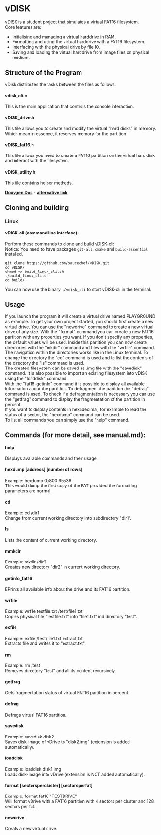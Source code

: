 # vDISK

vDISK is a student project that simulates a virtual FAT16 filesystem.  
Core features are:  
* Initialising and managing a virtual harddrive in RAM.
* Formatting and using the virtual harddrive with a FAT16 filesystem.
* Interfacing with the physical drive by file IO.
* Saving and loading the virtual harddrive from image files on physical medium.

## Structure of the Program
vDisk distributes the tasks between the files as follows:

#### vdisk_cli.c
This is the main application that controls the console interaction.

#### vDISK_drive.h 
This file allows you to create and modify the virtual “hard disks” in memory. Which mean in  essence, it reserves memory for the partition.

#### vDISK_fat16.h 
This file allows you need to create a FAT16 partition on the virtual hard disk and interact with the filesystem.

#### vDISK_utility.h 
This file contains helper metheds.

[**Doxygen Doc**](https://saucechef.github.io/vDISK/) - [**alternative link**](https://bytekitchen.de/doc/vDISK/)

## Cloning and building
### Linux 
#### vDISK-cli (command line interface):
Perform these commands to clone and build vDISK-cli:  
Notice: You need to have packages `git-all`, `cmake` and `build-essential` installed.
```
git clone https://github.com/saucechef/vDISK.git
cd vDISK/
chmod +x build_linux_cli.sh
./build_linux_cli.sh
cd build/
```
You can now use the binary `./vdisk_cli` to start vDISK-cli in the terminal.

## Usage
If you launch the program it will create a virtual drive named PLAYGROUND as example. To get your own project started, you should first create a new virtual drive. You can use the "newdrive" command to create a new virtual drive of any size. With the "format" command you can create a new FAT16 partition with any properties you want.  If you don't specify any properties, the default values will be used. Inside this partition you can now create directories with the "mkdir" command and files with the "wrfile" command. <br>
The navigation within the directories works like in the Linux terminal. To change the directory the "cd" command is used and to list the contents of the directory the "ls" command is used. <br>
The created filesystem can be saved as .img file with the "savedisk" command. It is also possible to import an existing filesystem into vDISK using the "loaddisk" command. <br>
With the "fat16-getinfo" command it is possible to display all available information about the partition. To defragment the partition the "defrag" command is used. To check if a defragmentation is necessary you can use the "getfrag" command to display the fragmentation of the partition in percent. <br>
If you want to display contents in hexadecimal, for example to read the status of a sector, the "hexdump" command can be used. <br>
To list all commands you can simply use the "help" command.


## Commands (for more detail, see manual.md):
#### help
Displays available commands and their usage.
#### hexdump [address] [number of rows]
Example: hexdump 0x800 65536 <br> This would dump the first copy of the FAT provided the formatting parameters are normal.
#### cd <path>
Example: cd /dir1 <br> Change from current working directory into subdirectory "dir1".
#### ls
Lists the content of current working directory.
#### mmkdir <dirname>  
Example: mkdir /dir2 <br>
Creates new directory "dir2" in current working directory.
#### getinfo_fat16
EPrints all available info about the drive and its FAT16 partition. 
#### wrfile <physicalpath> <virtualpath>
Example: wrfile testfile.txt /test/file1.txt <br> Copies physical file "testfile.txt" into "file1.txt" ind directory "test".
#### exfile <virtualpath> <physicalpath>
Example: exfile /test/file1.txt extract.txt  <br> Extracts file and writes it to "extract.txt".
#### rm <virtualpath>
Example: rm /test <br> Removes directory "test" and all its content recursively.
#### getfrag
Gets fragmentation status of virtual FAT16 partition in percent.
#### defrag
Defrags virtual FAT16 partition.
#### savedisk <physicalpath>
Example: savedisk disk2 <br> Saves disk-image of vDrive to "disk2.img" (extension is added automatically).
#### loaddisk <physicalpath>
Example: loaddisk disk1.img <br> Loads disk-image into vDrive (extension is NOT added automatically).
#### format <format> <label> [sectorspercluster] [sectorsperfat]
Example: format fat16 "TESTDRIVE" <br> Will format vDrive with a FAT16 partition with 4 sectors per cluster and 128 sectors per fat.
#### newdrive <size>
Creats a new virtual drive.

